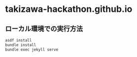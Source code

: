 # takizawa-hackathon.github.io

## ローカル環境での実行方法

``` .sh
asdf install
bundle install
bundle exec jekyll serve 
```
